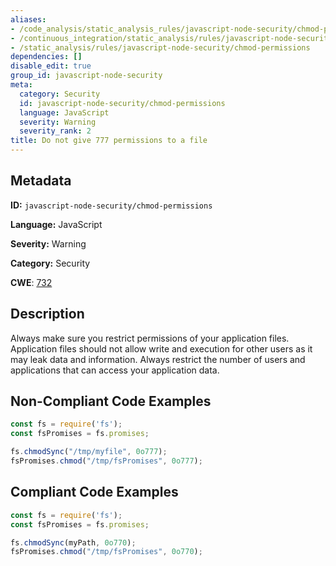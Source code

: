 ```yaml
---
aliases:
- /code_analysis/static_analysis_rules/javascript-node-security/chmod-permissions
- /continuous_integration/static_analysis/rules/javascript-node-security/chmod-permissions
- /static_analysis/rules/javascript-node-security/chmod-permissions
dependencies: []
disable_edit: true
group_id: javascript-node-security
meta:
  category: Security
  id: javascript-node-security/chmod-permissions
  language: JavaScript
  severity: Warning
  severity_rank: 2
title: Do not give 777 permissions to a file
---
```

<!--  SOURCED FROM https://github.com/DataDog/datadog-static-analyzer-rule-docs -->


## Metadata
**ID:** `javascript-node-security/chmod-permissions`

**Language:** JavaScript

**Severity:** Warning

**Category:** Security

**CWE**: [732](https://cwe.mitre.org/data/definitions/732.html)

## Description
Always make sure you restrict permissions of your application files. Application files should not allow write and execution for other users as it may leak data and information. Always restrict the number of users and applications that can access your application data.

## Non-Compliant Code Examples
```javascript
const fs = require('fs');
const fsPromises = fs.promises;

fs.chmodSync("/tmp/myfile", 0o777);
fsPromises.chmod("/tmp/fsPromises", 0o777);

```

## Compliant Code Examples
```javascript
const fs = require('fs');
const fsPromises = fs.promises;

fs.chmodSync(myPath, 0o770);
fsPromises.chmod("/tmp/fsPromises", 0o770);

```
